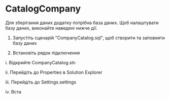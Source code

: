 # CatalogCompany

Для зберігання даних додатку потрібна база даних. Щоб налаштувати базу даних, виконайте наведені нижче дії.

1. Запустіть сценарій "CompanyCatalog.sql", щоб створити та заповнити базу даних 

2. Встановіть рядок підключення

  i. Відкрийте CompanyCatalog.sln 

  ii. Перейдіть до Properties в Solution Explorer

  iii. Перейдіть до Settings.settings

  iv. Вста